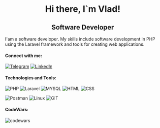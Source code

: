 <h1 align="center">Hi there,  I`m Vlad!</h1>
<h2 align="center"> Software Developer </h2>

<p>
  I'am a software developer. My skills include software development in PHP using the Laravel framework and tools 
  for creating web applications.
</p>

<h4 align="left">Connect with me:</h4>

[![Telegram](https://img.shields.io/badge/-Telegram-090909?style=for-the-badge&logo=telegram&logoColor=27A0D9)](https://t.me/leevladislove)
[![LinkedIn](https://img.shields.io/badge/-LinkedIn-090909?style=for-the-badge&logo=linkedin&logoColor=007BB6)](https://www.linkedin.com/in/vladislav-lee-0a99a9274)


<h4 align="left">Technologies and Tools:</h4>

![PHP](https://img.shields.io/badge/-php-090909?style=for-the-badge&logo=php&logoColor=47C5FB)
![Laravel](https://img.shields.io/badge/-laravel-090909?style=for-the-badge&logo=laravel&logoColor=47C5FB)
![MYSQL](https://img.shields.io/badge/-mysql-090909?style=for-the-badge&logo=mysql&logoColor=47C5FB)
![HTML](https://img.shields.io/badge/-html-090909?style=for-the-badge&logo=html5&logoColor=47C5FB)
![CSS](https://img.shields.io/badge/-css-090909?style=for-the-badge&logo=css3&logoColor=47C5FB)

![Postman](https://img.shields.io/badge/-postman-090909?style=for-the-badge&logo=postman&logoColor=47C5FB)
![Linux](https://img.shields.io/badge/-linux-090909?style=for-the-badge&logo=linux&logoColor=47C5FB)
![GIT](https://img.shields.io/badge/-git-090909?style=for-the-badge&logo=git&logoColor=47C5FB)

<h4 align="left">CodeWars:</h4>

![codewars](https://www.codewars.com/users/Leevladislove/badges/small)

